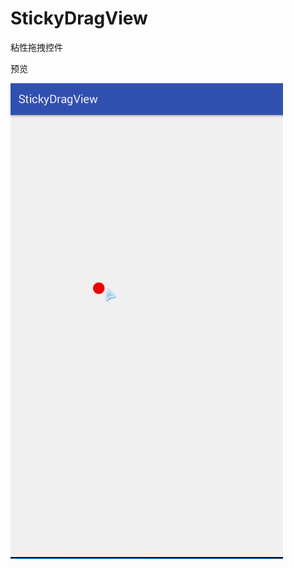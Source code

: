 # StickyDragView
粘性拖拽控件


预览

![image](https://github.com/dgyqll/StickyDragView/blob/master/app/src/main/res/drawable/jdfw.gif)
